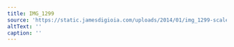 ```yaml
---
title: IMG_1299
source: 'https://static.jamesdigioia.com/uploads/2014/01/img_1299-scaled.jpg'
altText: ''
caption: ''
---
```


